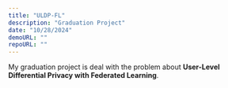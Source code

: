 ```yaml
---
title: "ULDP-FL"
description: "Graduation Project"
date: "10/28/2024"
demoURL: ""
repoURL: ""
---
```


My graduation project is deal with the problem about **User-Level Differential Privacy with Federated Learning**.  